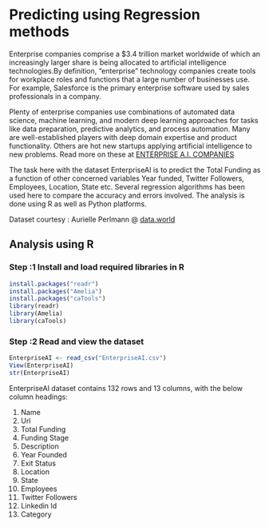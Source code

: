 # Predicting using Regression methods

Enterprise companies comprise a $3.4 trillion market worldwide of which an increasingly larger share is being allocated to artificial intelligence technologies.By definition, “enterprise” technology companies create tools for workplace roles and functions that a large number of businesses use. For example, Salesforce is the primary enterprise software used by sales professionals in a company.

Plenty of enterprise companies use combinations of automated data science, machine learning, and modern deep learning approaches for tasks like data preparation, predictive analytics, and process automation. Many are well-established players with deep domain expertise and product functionality. Others are hot new startups applying artificial intelligence to new problems. Read more on these at <a href="http://www.topbots.com/essential-landscape-overview-enterprise-artificial-intelligence/">ENTERPRISE A.I. COMPANIES</a>


The task here with the dataset EnterpriseAI is to predict the Total Funding as a function of other concerned variables Year funded, Twitter Followers, Employees, Location, State etc. Several regression algorithms has been used here to compare the accuracy and errors involved. The analysis is done using R as well as Python platforms.


Dataset courtesy : Aurielle Perlmann @  <a href="https://data.world/">data.world</a>


## Analysis using R

### Step :1 Install and load required libraries in R
```R
install.packages("readr")
install.packages("Amelia")
install.packages("caTools")
library(readr)
library(Amelia)
library(caTools)
```
### Step :2 Read and view the dataset
```R
EnterpriseAI <- read_csv("EnterpriseAI.csv")
View(EnterpriseAI)
str(EnterpriseAI)
```
EnterpriseAI dataset contains 132 rows and 13 columns, with the below column headings:
1.  Name
2.  Url
3.  Total Funding
4.  Funding Stage
5.  Description
6.  Year Founded
7.  Exit Status
8.  Location
9.  State
10. Employees
11. Twitter Followers
12. Linkedin Id
13. Category











